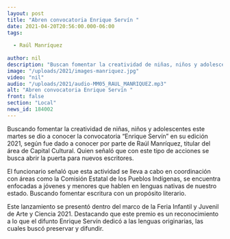 ```yaml
---
layout: post
title: "Abren convocatoria Enrique Servín "
date: 2021-04-20T20:56:00.000-06:00
tags:
  
  - Raúl Manríquez
  
author: nil
description: "Buscan fomentar la creatividad de niñas, niños y adolescentes este martes en lenguas indígenas."
image: "/uploads/2021/images-manriquez.jpg"
video: "nil"
audio: "/uploads/2021/audio-MM05_RAUL_MANRIQUEZ.mp3"
alt: "Abren convocatoria Enrique Servín "
front: false
section: "Local"
news_id: 184002
---
```


Buscando fomentar la creatividad de niñas, niños y adolescentes este martes se dio a conocer la convocatoria “Enrique Servín” en su edición 2021, según fue dado a conocer por parte de Raúl Manríquez, titular del área de Capital Cultural. Quien señaló que con este tipo de acciones se busca abrir la puerta para nuevos escritores.

El funcionario señaló que esta actividad se lleva a cabo en coordinación con áreas como la Comisión Estatal de los Pueblos Indígenas, se encuentra enfocadas a jóvenes y menores que hablen en lenguas nativas de nuestro estado. Buscando fomentar escritura con un propósito literario.

Este lanzamiento se presentó dentro del marco de la Feria Infantil y Juvenil de Arte y Ciencia 2021. Destacando que este premio es un reconocimiento a lo que el difunto Enrique Servín dedicó a las lenguas originarias, las cuales buscó preservar y difundir.
